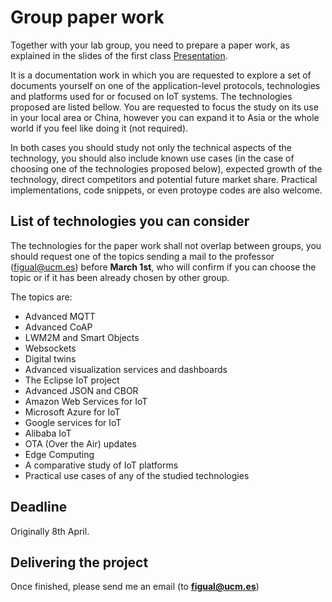 # Group paper work

Together with your lab group, you need to prepare a paper work, as explained in
the slides of the first class [Presentation](slides/Presentation.pdf).

It is a documentation work in which you are requested to explore a set of documents
yourself on one of the application-level protocols, technologies and platforms 
used for or focused on IoT systems. 
The technologies proposed are listed bellow. You are requested to focus
the study on its use in your local area or China, however you can expand it to
Asia or the whole world if you feel like doing it (not required).

In both cases you should study not only the technical aspects of the technology,
you should also include known use cases (in the case of choosing one of the
technologies proposed below), expected growth of the technology, direct
competitors and potential future market share. Practical implementations, code
snippets, or even protoype codes are also welcome.

## List of technologies you can consider

The technologies for the paper work shall not overlap between groups,
you should request one of the topics sending a mail to the professor
(figual@ucm.es) before **March 1st**, who will confirm if you can choose 
the topic or if it has been already chosen by other group.

The topics are:

- Advanced MQTT
- Advanced CoAP
- LWM2M and Smart Objects
- Websockets
- Digital twins
- Advanced visualization services and dashboards
- The Eclipse IoT project
- Advanced JSON and CBOR 
- Amazon Web Services for IoT
- Microsoft Azure for IoT
- Google services for IoT
- Alibaba IoT
- OTA (Over the Air) updates
- Edge Computing
- A comparative study of IoT platforms
- Practical use cases of any of the studied technologies

## Deadline
Originally 8th April.

## Delivering the project
Once finished, please send me an email (to **figual@ucm.es**)
